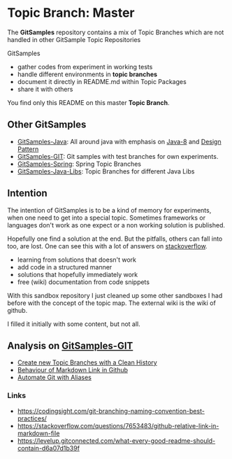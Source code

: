 # Topic Branch: Master

The **GitSamples** repository contains a mix of Topic Branches which are not handled in other GitSample Topic Repositories

GitSamples
* gather codes from experiment in working tests
* handle different environments in **topic branches**
* document it directly in README.md within Topic Packages
* share it with others

You find only this README on this master **Topic Branch**. 

## Other GitSamples
* [GitSamples-Java](https://github.com/fluentcodes/GitSamples-Java): All around java with emphasis on [Java-8](https://github.com/fluentcodes/GitSamples-Java/tree/java-8) and [Design Pattern](https://github.com/fluentcodes/GitSamples-Java/tree/java-design-pattern)
* [GitSamples-GIT](https://github.com/fluentcodes/GitSamples-GIT): Git samples with test branches for own experiments.
* [GitSamples-Spring](https://github.com/fluentcodes/GitSamples-Spring): Spring Topic Branches
* [GitSamples-Java-Libs](https://github.com/fluentcodes/GitSamples-Java-Libs): Topic Branches for different Java Libs

## Intention
The intention of GitSamples is to be a kind of memory for experiments, when one need to get into a special topic. Sometimes
frameworks or languages don't work as one expect or a non working solution is published.

Hopefully one find a solution at the end. But the pitfalls, others can fall into too, are lost. One can see this with a lot of
answers on [stackoverflow](https://stackoverflow.com).

* learning from solutions that doesn't work
* add code in a structured manner
* solutions that hopefully immediately work
* free (wiki) documentation from code snippets

With this sandbox repository I just cleaned up some other sandboxes I had before with the concept of the topic map.
The external wiki is the wiki of github.

I filled it initially with some content, but not all.

## Analysis on [GitSamples-GIT](https://github.com/fluentcodes/GitSamples-GIT)
* [Create new Topic Branches with a Clean History](https://github.com/fluentcodes/GitSamples-GIT/tree/switch-orphan-readme)
* [Behaviour of Markdown Link in Github](https://github.com/fluentcodes/GitSamples-GIT/tree/github-readme-links)
* [Automate Git with Aliases](https://github.com/fluentcodes/GitSamples-GIT/tree/automate-git)

### Links
* https://codingsight.com/git-branching-naming-convention-best-practices/
* https://stackoverflow.com/questions/7653483/github-relative-link-in-markdown-file
* https://levelup.gitconnected.com/what-every-good-readme-should-contain-d6a07d1b39f